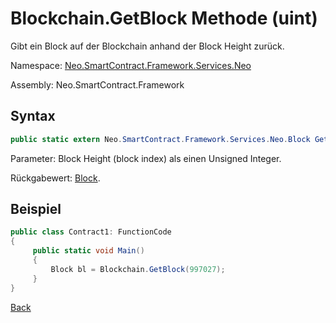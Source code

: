 # Blockchain.GetBlock Methode (uint)

Gibt ein Block auf der Blockchain anhand der Block Height zurück.

Namespace: [Neo.SmartContract.Framework.Services.Neo](../../neo.md)

Assembly: Neo.SmartContract.Framework

## Syntax

```c#
public static extern Neo.SmartContract.Framework.Services.Neo.Block GetBlock(uint height)
```

Parameter: Block Height (block index) als einen Unsigned Integer.

Rückgabewert: [Block](../Block.md).

## Beispiel

```c#
public class Contract1: FunctionCode
{
     public static void Main()
     {
         Block bl = Blockchain.GetBlock(997027);
     }
}
```



[Back](../Blockchain.md)
